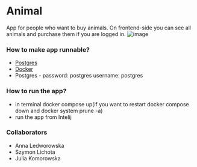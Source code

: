 # Animal

App for people who want to buy animals. On frontend-side you can see all animals and purchase them  if you are logged in.
![image](https://user-images.githubusercontent.com/58554458/208660538-857ac7c1-b974-4974-9038-74ab5d9747cd.png)


### How to make app runnable?

* [Postgres](https://www.postgresql.org/download/)
* [Docker](https://www.docker.com)
* Postgres - password: postgres username: postgres

### How to run the app?

* in terminal docker compose up(if you want to restart docker compose down and docker system prune -a)
* run the app from Intelij

### Collaborators

* Anna Ledworowska
* Szymon Lichota
* Julia Komorowska
